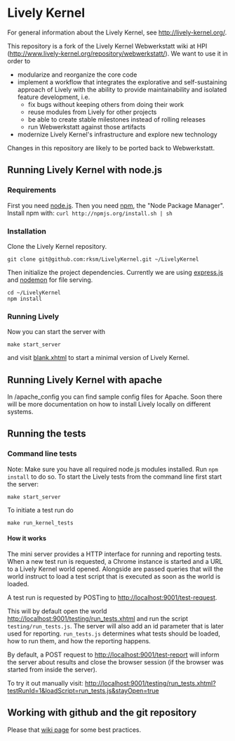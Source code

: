 # Lively Kernel

For general information about the Lively Kernel, see http://lively-kernel.org/.

This repository is a fork of the Lively Kernel Webwerkstatt wiki at HPI (http://www.lively-kernel.org/repository/webwerkstatt/). We want to use it in order to

- modularize and reorganize the core code
- implement a workflow that integrates the explorative and self-sustaining approach of Lively with the ability to provide maintainability and isolated feature development, i.e.
    - fix bugs without keeping others from doing their work
    - reuse modules from Lively for other projects
    - be able to create stable milestones instead of rolling releases
    - run Webwerkstatt against those artifacts
- modernize Lively Kernel's infrastructure and explore new technology

Changes in this repository are likely to be ported back to Webwerkstatt.


## Running Lively Kernel with node.js

### Requirements

First you need [node.js](http://nodejs.org/). Then you need [npm](http://npmjs.org/), the "Node Package Manager". Install npm with: `curl http://npmjs.org/install.sh | sh`

### Installation

Clone the Lively Kernel repository.

    git clone git@github.com:rksm/LivelyKernel.git ~/LivelyKernel

Then initialize the project dependencies. Currently we are using [express.js](http://expressjs.com/) and [nodemon](https://github.com/remy/nodemon) for file serving.

    cd ~/LivelyKernel
    npm install

### Running Lively

Now you can start the server with

    make start_server

and visit [blank.xhtml](http://localhost:9001/blank.xhtml) to start a minimal version of Lively Kernel.


## Running Lively Kernel with apache

In /apache_config you can find sample config files for Apache. Soon there will be more documentation on how to install Lively locally on different systems.


## Running the tests

### Command line tests

Note: Make sure you have all required node.js modules installed. Run `npm install` to do so.
To start the Lively tests from the command line first start the server:

    make start_server

To initiate a test run do

    make run_kernel_tests

#### How it works

The mini server provides a HTTP interface for running and reporting tests. When a new test run is requested, a Chrome instance is started and a URL to a Lively Kernel world opened. Alongside are passed queries that will the world instruct to load a test script that is executed as soon as the world is loaded.

A test run is requested by POSTing to <http://localhost:9001/test-request>.

This will by default open the world <http://localhost:9001/testing/run_tests.xhtml> and run the script `testing/run_tests.js`. The server will also add an id parameter that is later used for reporting. `run_tests.js` determines what tests should be loaded, how to run them, and how the reporting happens.

By default, a POST request to <http://localhost:9001/test-report> will inform the server about results and close the browser session (if the browser was started from inside the server).

To try it out manually visit: <http://localhost:9001/testing/run_tests.xhtml?testRunId=1&loadScript=run_tests.js&stayOpen=true>


## Working with github and the git repository

Please that [wiki page](https://github.com/rksm/LivelyKernel/wiki/Git-Github-Hints) for some best practices.
